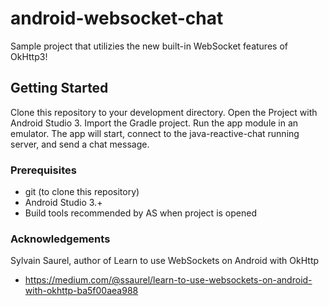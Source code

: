 # android-websocket-chat

Sample project that utilizies the new built-in WebSocket features of OkHttp3! 

## Getting Started

Clone this repository to your development directory. Open the Project with Android Studio 3. Import the Gradle project. Run the app module in an emulator. The app will start, connect to the java-reactive-chat running server, and send a chat message. 

### Prerequisites

* git (to clone this repository)
* Android Studio 3.+
* Build tools recommended by AS when project is opened

### Acknowledgements

Sylvain Saurel, author of Learn to use WebSockets on Android with OkHttp

* https://medium.com/@ssaurel/learn-to-use-websockets-on-android-with-okhttp-ba5f00aea988

